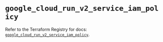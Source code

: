 # `google_cloud_run_v2_service_iam_policy`

Refer to the Terraform Registry for docs: [`google_cloud_run_v2_service_iam_policy`](https://registry.terraform.io/providers/hashicorp/google-beta/6.13.0/docs/resources/google_cloud_run_v2_service_iam_policy).
